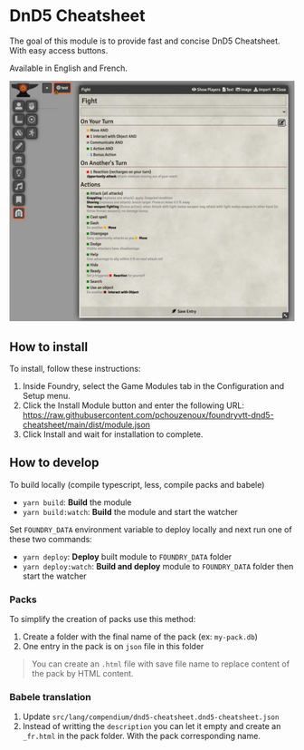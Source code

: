 # DnD5 Cheatsheet

The goal of this module is to provide fast and concise DnD5 Cheatsheet. With easy access buttons.

Available in English and French.

![alt text](https://github.com/pchouzenoux/foundryvtt-dnd5-cheatsheet/blob/main/doc/overview.png "Module Overview")

## How to install
To install, follow these instructions:

1. Inside Foundry, select the Game Modules tab in the Configuration and Setup menu.
2. Click the Install Module button and enter the following URL: https://raw.githubusercontent.com/pchouzenoux/foundryvtt-dnd5-cheatsheet/main/dist/module.json
3. Click Install and wait for installation to complete.

## How to develop
To build locally (compile typescript, less, compile packs and babele)
- `yarn build`: **Build** the module
- `yarn build:watch`: **Build** the module and start the watcher

Set `FOUNDRY_DATA` environment variable to deploy locally and next run one of these two commands:
- `yarn deploy`: **Deploy** built module to `FOUNDRY_DATA` folder
- `yarn deploy:watch`: **Build and deploy** module to `FOUNDRY_DATA` folder then start the watcher

### Packs
To simplify the creation of packs use this method:
1. Create a folder with the final name of the pack (ex: `my-pack.db`)
2. One entry in the pack is on `json` file in this folder

> You can create an `.html` file with save file name to replace content of the pack by HTML content.

### Babele translation
1. Update `src/lang/compendium/dnd5-cheatsheet.dnd5-cheatsheet.json`
2. Instead of writting the `description` you can let it empty and create an `_fr.html` in the pack folder. With the pack corresponding name.
